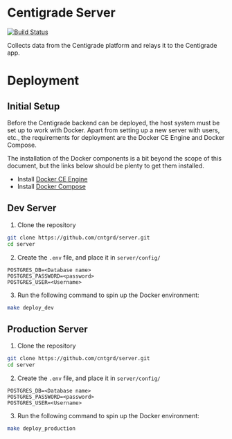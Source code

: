 # Centigrade Server

[![Build Status](https://travis-ci.org/cntgrd/server.svg?branch=dev)](https://travis-ci.org/cntgrd/server)

Collects data from the Centigrade platform and relays it to the Centigrade app.

# Deployment

## Initial Setup
Before the Centigrade backend can be deployed, the host system must be set up to work with Docker. Apart from setting up a new server with users, etc., the requirements for deployment are the Docker CE Engine and Docker Compose.

The installation of the Docker components is a bit beyond the scope of this document, but the links below should be plenty to get them installed.

* Install [Docker CE Engine](https://docs.docker.com/engine/installation/)
* Install [Docker Compose](https://docs.docker.com/compose/install/)



## Dev Server

1. Clone the repository

```bash
git clone https://github.com/cntgrd/server.git
cd server
``` 

2. Create the `.env` file, and place it in `server/config/`

```
POSTGRES_DB=<Database name>
POSTGRES_PASSWORD=<password>
POSTGRES_USER=<Username>
```

3. Run the following command to spin up the Docker environment:

```bash
make deploy_dev
```

## Production Server

1. Clone the repository

```bash
git clone https://github.com/cntgrd/server.git
cd server
``` 

2. Create the `.env` file, and place it in `server/config/`

```
POSTGRES_DB=<Database name>
POSTGRES_PASSWORD=<password>
POSTGRES_USER=<Username>
```

3. Run the following command to spin up the Docker environment:

```bash
make deploy_production
```
